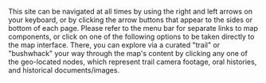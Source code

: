This site can be navigated at all times by using the right and left arrows on your keyboard, or by clicking the arrow buttons that appear to the sides or bottom of each page.
Please refer to the menu bar for separate links to map components, or click on one of the following options to be taken directly to the map interface. There, you can explore via a curated "trail" or "bushwhack" your way through the map's content by clicking any one of the geo-located nodes, which represent trail camera footage, oral histories, and historical documents/images. 
